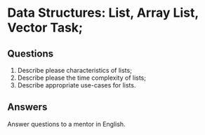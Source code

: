 # Data Structures: List, Array List, Vector Task;

## Questions

1. Describe please characteristics of lists;
2. Describe please the time complexity of lists;
3. Describe appropriate use-cases for lists.

## Answers

Answer questions to a mentor in English.
